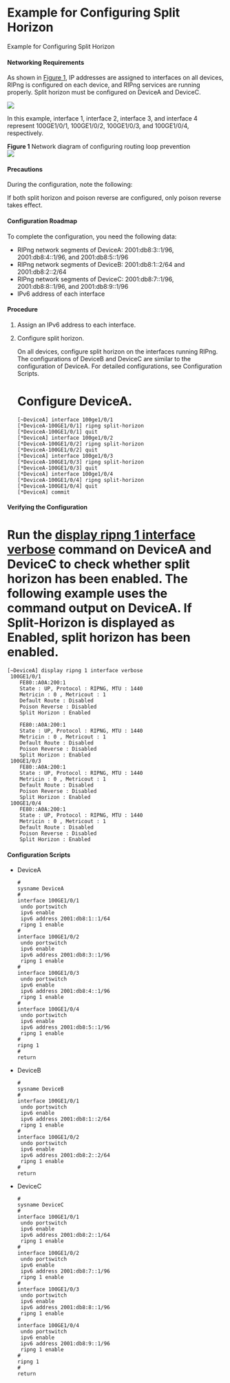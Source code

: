 Example for Configuring Split Horizon
=====================================

Example for Configuring Split Horizon

#### Networking Requirements

As shown in [Figure 1](#EN-US_TASK_0000001176744241__fig117811933131614), IP addresses are assigned to interfaces on all devices, RIPng is configured on each device, and RIPng services are running properly. Split horizon must be configured on DeviceA and DeviceC.

![](public_sys-resources/note_3.0-en-us.png) 

In this example, interface 1, interface 2, interface 3, and interface 4 represent 100GE1/0/1, 100GE1/0/2, 100GE1/0/3, and 100GE1/0/4, respectively.


**Figure 1** Network diagram of configuring routing loop prevention  
![](figure/en-us_image_0000001130784604.png)

#### Precautions

During the configuration, note the following:

If both split horizon and poison reverse are configured, only poison reverse takes effect.


#### Configuration Roadmap

To complete the configuration, you need the following data:

* RIPng network segments of DeviceA: 2001:db8:3::1/96, 2001:db8:4::1/96, and 2001:db8:5::1/96
* RIPng network segments of DeviceB: 2001:db8:1::2/64 and 2001:db8:2::2/64
* RIPng network segments of DeviceC: 2001:db8:7::1/96, 2001:db8:8::1/96, and 2001:db8:9::1/96
* IPv6 address of each interface

#### Procedure

1. Assign an IPv6 address to each interface.
2. Configure split horizon.
   
   
   
   On all devices, configure split horizon on the interfaces running RIPng. The configurations of DeviceB and DeviceC are similar to the configuration of DeviceA. For detailed configurations, see Configuration Scripts.
   
   # Configure DeviceA.
   
   ```
   [~DeviceA] interface 100ge1/0/1
   [*DeviceA-100GE1/0/1] ripng split-horizon
   [*DeviceA-100GE1/0/1] quit
   [*DeviceA] interface 100ge1/0/2
   [*DeviceA-100GE1/0/2] ripng split-horizon
   [*DeviceA-100GE1/0/2] quit
   [*DeviceA] interface 100ge1/0/3
   [*DeviceA-100GE1/0/3] ripng split-horizon
   [*DeviceA-100GE1/0/3] quit
   [*DeviceA] interface 100ge1/0/4
   [*DeviceA-100GE1/0/4] ripng split-horizon
   [*DeviceA-100GE1/0/4] quit
   [*DeviceA] commit
   ```

#### Verifying the Configuration

# Run the [**display ripng 1 interface verbose**](cmdqueryname=display+ripng+1+interface+verbose) command on DeviceA and DeviceC to check whether split horizon has been enabled. The following example uses the command output on DeviceA. If **Split-Horizon** is displayed as **Enabled**, split horizon has been enabled.

```
[~DeviceA] display ripng 1 interface verbose
 100GE1/0/1
    FE80::A0A:200:1
    State : UP, Protocol : RIPNG, MTU : 1440
    Metricin : 0 , Metricout : 1
    Default Route : Disabled
    Poison Reverse : Disabled
    Split Horizon : Enabled  
 
    FE80::A0A:200:1
    State : UP, Protocol : RIPNG, MTU : 1440
    Metricin : 0 , Metricout : 1
    Default Route : Disabled
    Poison Reverse : Disabled
    Split Horizon : Enabled  
 100GE1/0/3
    FE80::A0A:200:1
    State : UP, Protocol : RIPNG, MTU : 1440
    Metricin : 0 , Metricout : 1
    Default Route : Disabled
    Poison Reverse : Disabled
    Split Horizon : Enabled  
 100GE1/0/4
    FE80::A0A:200:1
    State : UP, Protocol : RIPNG, MTU : 1440
    Metricin : 0 , Metricout : 1
    Default Route : Disabled
    Poison Reverse : Disabled
    Split Horizon : Enabled 
```

#### Configuration Scripts

* DeviceA
  
  ```
  #
  sysname DeviceA
  #
  interface 100GE1/0/1
   undo portswitch
   ipv6 enable
   ipv6 address 2001:db8:1::1/64
   ripng 1 enable
  #
  interface 100GE1/0/2
   undo portswitch
   ipv6 enable
   ipv6 address 2001:db8:3::1/96
   ripng 1 enable
  #
  interface 100GE1/0/3
   undo portswitch
   ipv6 enable
   ipv6 address 2001:db8:4::1/96
   ripng 1 enable
  #
  interface 100GE1/0/4
   undo portswitch
   ipv6 enable
   ipv6 address 2001:db8:5::1/96
   ripng 1 enable
  #
  ripng 1
  #
  return
  ```
* DeviceB
  
  ```
  #
  sysname DeviceB
  #
  interface 100GE1/0/1
   undo portswitch
   ipv6 enable
   ipv6 address 2001:db8:1::2/64
   ripng 1 enable
  #
  interface 100GE1/0/2
   undo portswitch
   ipv6 enable
   ipv6 address 2001:db8:2::2/64
   ripng 1 enable
  #
  return
  ```
* DeviceC
  
  ```
  #
  sysname DeviceC
  #
  interface 100GE1/0/1
   undo portswitch
   ipv6 enable
   ipv6 address 2001:db8:2::1/64
   ripng 1 enable
  #
  interface 100GE1/0/2
   undo portswitch
   ipv6 enable
   ipv6 address 2001:db8:7::1/96
   ripng 1 enable
  #
  interface 100GE1/0/3
   undo portswitch
   ipv6 enable
   ipv6 address 2001:db8:8::1/96
   ripng 1 enable
  #
  interface 100GE1/0/4
   undo portswitch
   ipv6 enable
   ipv6 address 2001:db8:9::1/96
   ripng 1 enable
  #
  ripng 1
  #
  return
  ```